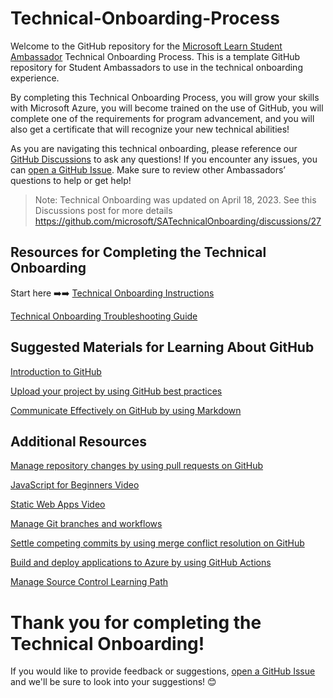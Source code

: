 # Technical-Onboarding-Process

Welcome to the GitHub repository for the [Microsoft Learn Student Ambassador](http://studentambassadors.microsoft.com/) Technical Onboarding Process. This is a template GitHub repository for Student Ambassadors to use in the technical onboarding experience.

By completing this Technical Onboarding Process, you will grow your skills with Microsoft Azure, you will become trained on the use of GitHub, you will complete one of the requirements for program advancement, and you will also get a certificate that will recognize your new technical abilities! 
 
As you are navigating this technical onboarding, please reference our [GitHub Discussions](https://github.com/microsoft/SATechnicalOnboarding/discussions) to ask any questions! If you encounter any issues, you can [open a GitHub Issue](https://github.com/microsoft/SATechnicalOnboarding/issues). Make sure to review other Ambassadors’ questions to help or get help! 

> Note: Technical Onboarding was updated on April 18, 2023. See this Discussions post for more details https://github.com/microsoft/SATechnicalOnboarding/discussions/27

## Resources for Completing the Technical Onboarding
Start here ➡️➡️ [Technical Onboarding Instructions](https://github.com/microsoft/SATechnicalOnboarding/blob/main/technical-onboarding-instructions.md)

[Technical Onboarding Troubleshooting Guide](https://github.com/microsoft/SATechnicalOnboarding/blob/main/troubleshooting-guide.md)

## Suggested Materials for Learning About GitHub
	
[Introduction to GitHub](https://docs.microsoft.com/learn/modules/introduction-to-github/)
	
[Upload your project by using GitHub best practices](https://docs.microsoft.com/learn/modules/upload-project-github/)
	
[Communicate Effectively on GitHub by using Markdown](https://docs.microsoft.com/learn/modules/communicate-using-markdown/)


## Additional Resources

[Manage repository changes by using pull requests on GitHub](https://docs.microsoft.com/learn/modules/manage-changes-pull-requests-github/)

[JavaScript for Beginners Video](https://www.youtube.com/watch?v=_EDM5aPVLmo&list=PLlrxD0HtieHhW0NCG7M536uHGOtJ95Ut2)

[Static Web Apps Video](https://docs.microsoft.com/shows/azure-tips-and-tricks-static-web-apps/)
	
[Manage Git branches and workflows](https://docs.microsoft.com/learn/modules/manage-git-branches-workflows/)
	
[Settle competing commits by using merge conflict resolution on GitHub](https://docs.microsoft.com/learn/modules/resolve-merge-conflicts-github/)
	
[Build and deploy applications to Azure by using GitHub Actions](https://docs.microsoft.com/learn/modules/github-actions-cd/)
	
[Manage Source Control Learning Path](https://docs.microsoft.com/learn/paths/az-400-manage-source-control/)

# Thank you for completing the Technical Onboarding! 
If you would like to provide feedback or suggestions, [open a GitHub Issue](https://github.com/microsoft/SATechnicalOnboarding/issues) and we'll be sure to look into your suggestions! 😊
